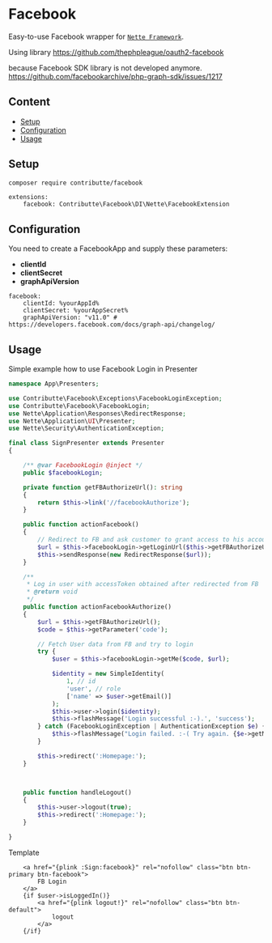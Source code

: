 # Facebook

Easy-to-use Facebook wrapper for [`Nette Framework`](https://github.com/nette/).

Using library
https://github.com/thephpleague/oauth2-facebook

because Facebook SDK library is not developed anymore.
https://github.com/facebookarchive/php-graph-sdk/issues/1217

## Content

- [Setup](#setup)
- [Configuration](#configuration)
- [Usage](#usage)

## Setup

```bash
composer require contributte/facebook
```

```neon
extensions:
	facebook: Contributte\Facebook\DI\Nette\FacebookExtension
```

## Configuration

You need to create a FacebookApp and supply these parameters:

* **clientId**
* **clientSecret**
* **graphApiVersion**

```neon
facebook:
	clientId: %yourAppId%
	clientSecret: %yourAppSecret%
	graphApiVersion: "v11.0" # https://developers.facebook.com/docs/graph-api/changelog/
```

## Usage

Simple example how to use Facebook Login in Presenter

```php
namespace App\Presenters;

use Contributte\Facebook\Exceptions\FacebookLoginException;
use Contributte\Facebook\FacebookLogin;
use Nette\Application\Responses\RedirectResponse;
use Nette\Application\UI\Presenter;
use Nette\Security\AuthenticationException;

final class SignPresenter extends Presenter
{

	/** @var FacebookLogin @inject */
	public $facebookLogin;

	private function getFBAuthorizeUrl(): string
	{
	    return $this->link('//facebookAuthorize');
	}

	public function actionFacebook()
	{
		// Redirect to FB and ask customer to grant access to his account
		$url = $this->facebookLogin->getLoginUrl($this->getFBAuthorizeUrl());
		$this->sendResponse(new RedirectResponse($url));
	}

	/**
	 * Log in user with accessToken obtained after redirected from FB
	 * @return void
	 */
	public function actionFacebookAuthorize()
	{
		$url = $this->getFBAuthorizeUrl();
		$code = $this->getParameter('code');

		// Fetch User data from FB and try to login
		try {
			$user = $this->facebookLogin->getMe($code, $url);

			$identity = new SimpleIdentity(
				1, // id
				'user', // role
				['name' => $user->getEmail()]
			);
			$this->user->login($identity);
			$this->flashMessage('Login successful :-).', 'success');
		} catch (FacebookLoginException | AuthenticationException $e) {
			$this->flashMessage("Login failed. :-( Try again. {$e->getMessage()}", 'danger');
		}

		$this->redirect(':Homepage:');
	}



	public function handleLogout()
	{
		$this->user->logout(true);
		$this->redirect(':Homepage:');
	}

}

```

Template

```latte
	<a href="{plink :Sign:facebook}" rel="nofollow" class="btn btn-primary btn-facebook">
		FB Login
	</a>
	{if $user->isLoggedIn()}
		<a href="{plink logout!}" rel="nofollow" class="btn btn-default">
			logout
		</a>
	{/if}
```
